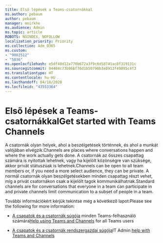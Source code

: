 ```yaml
---
title: Első lépések a Teams-csatornákkal
ms.author: pebaum
author: pebaum
manager: mnirkhe
ms.audience: Admin
ms.topic: article
ROBOTS: NOINDEX, NOFOLLOW
localization_priority: Priority
ms.collection: Adm_O365
ms.custom:
- "9002512"
- "5036"
ms.openlocfilehash: e5df40d12a770b672a3f9c6d58741ac8f319131c
ms.sourcegitcommit: 04484c73b96bf76d1b50796b3e8913f49095c4f3
ms.translationtype: HT
ms.contentlocale: hu-HU
ms.lasthandoff: 04/18/2020
ms.locfileid: "43553364"
---
```

# <a name="get-started-with-teams-channels"></a><span data-ttu-id="df7da-102">Első lépések a Teams-csatornákkal</span><span class="sxs-lookup"><span data-stu-id="df7da-102">Get started with Teams Channels</span></span>

<span data-ttu-id="df7da-103">A csatornák olyan helyek, ahol a beszélgetések történnek, és ahol a munkát valójában elvégzik.</span><span class="sxs-lookup"><span data-stu-id="df7da-103">Channels are places where conversations happen and where the work actually gets done.</span></span> <span data-ttu-id="df7da-104">A csatornák az összes csapattag számára is nyitottak lehetnek, vagy ha kijelölt közönségre van szüksége, akkor privát státuszúak is lehetnek.</span><span class="sxs-lookup"><span data-stu-id="df7da-104">Channels can be open to all team members or, if you need a more select audience, they can be private.</span></span> <span data-ttu-id="df7da-105">A normál csatornák olyan beszélgetésekben minden csapattag részt vehet, míg a privát csatornákon csak a kijelölt tagok kommunikálhatnak.</span><span class="sxs-lookup"><span data-stu-id="df7da-105">Standard channels are for conversations that everyone in a team can participate in and private channels limit communication to a subset of people in a team.</span></span>

<span data-ttu-id="df7da-106">További információkért kérjük tekintse meg a következő lapot:</span><span class="sxs-lookup"><span data-stu-id="df7da-106">Please see the following for more information:</span></span>

- <span data-ttu-id="df7da-107">[A csapatok és a csatornák súgója](https://support.office.com/article/teams-and-channels-df38ae23-8f85-46d3-b071-cb11b9de5499) minden Teams-felhasználó számára</span><span class="sxs-lookup"><span data-stu-id="df7da-107">[Help using Teams and Channels](https://support.office.com/article/teams-and-channels-df38ae23-8f85-46d3-b071-cb11b9de5499) for all Teams users</span></span>

- <span data-ttu-id="df7da-108">[A csapatok és a csatornák rendszergazdai súgója](https://docs.microsoft.com/microsoftteams/teams-channels-overview)</span><span class="sxs-lookup"><span data-stu-id="df7da-108">IT Admin [help with Teams and Channels](https://docs.microsoft.com/microsoftteams/teams-channels-overview)</span></span> 
